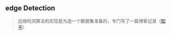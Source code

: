edge Detection
--------------

> 边缘检测算法的实现是为造一个数据集准备的，专门写了一篇博客记录（[知乎](https://zhuanlan.zhihu.com/p/35694372)）
